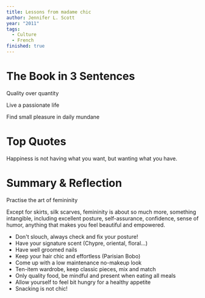 ```yaml
---
title: Lessons from madame chic
author: Jennifer L. Scott
year: "2011"
tags:
  - Culture
  - French
finished: true
---
```


# The Book in 3 Sentences

Quality over quantity

Live a passionate life

Find small pleasure in daily mundane

# Top Quotes

Happiness is not having what you want, but wanting what you have.

# Summary & Reflection

Practise the art of femininity

Except for skirts, silk scarves, femininity is about so much more, something intangible, including excellent posture, self-assurance, confidence, sense of humor, anything that makes you feel beautiful and empowered.

- Don't slouch, always check and fix your posture!
- Have your signature scent (Chypre, oriental, floral…)
- Have well groomed nails
- Keep your hair chic and effortless (Parisian Bobo)
- Come up with a low maintenance no-makeup look
- Ten-item wardrobe, keep classic pieces, mix and match
- Only quality food, be mindful and present when eating all meals
- Allow yourself to feel bit hungry for a healthy appetite
- Snacking is not chic!